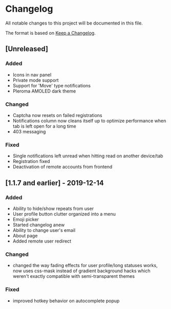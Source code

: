 # Changelog
All notable changes to this project will be documented in this file.

The format is based on [Keep a Changelog](https://keepachangelog.com/en/1.0.0/).

## [Unreleased]
### Added
- Icons in nav panel
- Private mode support
- Support for 'Move' type notifications
- Pleroma AMOLED dark theme
### Changed
- Captcha now resets on failed registrations
- Notifications column now cleans itself up to optimize performance when tab is left open for a long time
- 403 messaging
### Fixed
- Single notifications left unread when hitting read on another device/tab
- Registration fixed
- Deactivation of remote accounts from frontend

## [1.1.7 and earlier] - 2019-12-14
### Added
- Ability to hide/show repeats from user
- User profile button clutter organized into a menu
- Emoji picker
- Started changelog anew
- Ability to change user's email
- About page
- Added remote user redirect
### Changed
- changed the way fading effects for user profile/long statuses works, now uses css-mask instead of gradient background hacks which weren't exactly compatible with semi-transparent themes
### Fixed
- improved hotkey behavior on autocomplete popup
